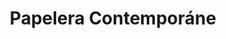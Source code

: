 ---
title: "Papelera Contemporáne"
url: /ciudad-autonoma-de-buenos-aires/papelera-contemporane-defensa/
shop: Schreibwaren
---
